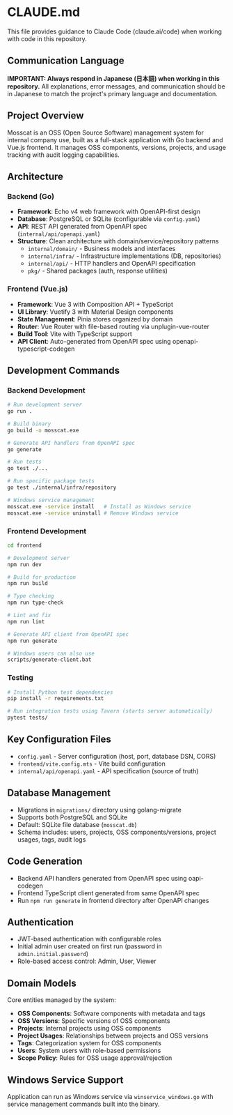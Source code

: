 # CLAUDE.md

This file provides guidance to Claude Code (claude.ai/code) when working with code in this repository.

## Communication Language

**IMPORTANT: Always respond in Japanese (日本語) when working in this repository.** All explanations, error messages, and communication should be in Japanese to match the project's primary language and documentation.

## Project Overview

Mosscat is an OSS (Open Source Software) management system for internal company use, built as a full-stack application with Go backend and Vue.js frontend. It manages OSS components, versions, projects, and usage tracking with audit logging capabilities.

## Architecture

### Backend (Go)
- **Framework**: Echo v4 web framework with OpenAPI-first design
- **Database**: PostgreSQL or SQLite (configurable via `config.yaml`)
- **API**: REST API generated from OpenAPI spec (`internal/api/openapi.yaml`)
- **Structure**: Clean architecture with domain/service/repository patterns
  - `internal/domain/` - Business models and interfaces
  - `internal/infra/` - Infrastructure implementations (DB, repositories)
  - `internal/api/` - HTTP handlers and OpenAPI specification
  - `pkg/` - Shared packages (auth, response utilities)

### Frontend (Vue.js)
- **Framework**: Vue 3 with Composition API + TypeScript
- **UI Library**: Vuetify 3 with Material Design components
- **State Management**: Pinia stores organized by domain
- **Router**: Vue Router with file-based routing via unplugin-vue-router
- **Build Tool**: Vite with TypeScript support
- **API Client**: Auto-generated from OpenAPI spec using openapi-typescript-codegen

## Development Commands

### Backend Development
```bash
# Run development server
go run .

# Build binary
go build -o mosscat.exe

# Generate API handlers from OpenAPI spec
go generate

# Run tests
go test ./...

# Run specific package tests
go test ./internal/infra/repository

# Windows service management
mosscat.exe -service install   # Install as Windows service
mosscat.exe -service uninstall # Remove Windows service
```

### Frontend Development
```bash
cd frontend

# Development server
npm run dev

# Build for production
npm run build

# Type checking
npm run type-check

# Lint and fix
npm run lint

# Generate API client from OpenAPI spec
npm run generate

# Windows users can also use
scripts/generate-client.bat
```

### Testing
```bash
# Install Python test dependencies
pip install -r requirements.txt

# Run integration tests using Tavern (starts server automatically)
pytest tests/
```

## Key Configuration Files

- `config.yaml` - Server configuration (host, port, database DSN, CORS)
- `frontend/vite.config.mts` - Vite build configuration
- `internal/api/openapi.yaml` - API specification (source of truth)

## Database Management

- Migrations in `migrations/` directory using golang-migrate
- Supports both PostgreSQL and SQLite
- Default: SQLite file database (`mosscat.db`)
- Schema includes: users, projects, OSS components/versions, project usages, tags, audit logs

## Code Generation

- Backend API handlers generated from OpenAPI spec using oapi-codegen
- Frontend TypeScript client generated from same OpenAPI spec
- Run `npm run generate` in frontend directory after OpenAPI changes

## Authentication

- JWT-based authentication with configurable roles
- Initial admin user created on first run (password in `admin.initial.password`)
- Role-based access control: Admin, User, Viewer

## Domain Models

Core entities managed by the system:
- **OSS Components**: Software components with metadata and tags
- **OSS Versions**: Specific versions of OSS components
- **Projects**: Internal projects using OSS components
- **Project Usages**: Relationships between projects and OSS versions
- **Tags**: Categorization system for OSS components
- **Users**: System users with role-based permissions
- **Scope Policy**: Rules for OSS usage approval/rejection

## Windows Service Support

Application can run as Windows service via `winservice_windows.go` with service management commands built into the binary.